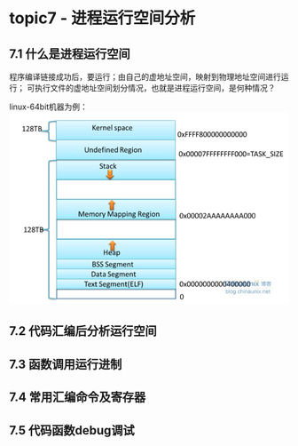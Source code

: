 # topic7 - 进程运行空间分析


## 7.1 什么是进程运行空间
程序编译链接成功后，要运行；由自己的虚地址空间，映射到物理地址空间进行运行；
可执行文件的虚地址空间划分情况，也就是进程运行空间，是何种情况？

linux-64bit机器为例：
![](/assets/1_7_1.jpg)





## 7.2 代码汇编后分析运行空间


## 7.3 函数调用运行进制


## 7.4 常用汇编命令及寄存器


## 7.5 代码函数debug调试
